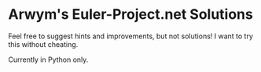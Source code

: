 # Arwym's Euler-Project.net Solutions

Feel free to suggest hints and improvements, but not solutions! I want to try this without cheating.

Currently in Python only.
